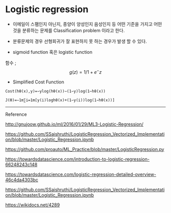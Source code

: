 # Logistic regression



- 이메일이 스팸인지 아닌지, 종양이 양성인지 음성인지 등 어떤 기준을 가지고 어떤것을 분류하는 문제를 Classification problem 이라고 한다.



- 분류문제의 경우 선형회귀가 잘 표현하지 못 하는 경우가 발생 할 수 있다.



- sigmoid function 혹은 logistic function

함수 ; 
$$
g(z) = 1 / 1+ e^-z
$$






- Simplified Cost Function

```
Cost(hθ(x),y)=−ylog(hθ(x))−(1−y)log(1−hθ(x))
```





```
J(θ)=−1m∑i=1m[y(i)loghθ(x)+(1−y(i))log(1−hθ(x))]
```











-----------------

Reference



http://gnujoow.github.io/ml/2016/01/29/ML3-Logistic-Regression/



https://github.com/SSaishruthi/LogisticRegression_Vectorized_Implementation/blob/master/Logistic_Regression.ipynb





https://github.com/proauto/ML_Practice/blob/master/LogisticRegression.py



https://towardsdatascience.com/introduction-to-logistic-regression-66248243c148



https://towardsdatascience.com/logistic-regression-detailed-overview-46c4da4303bc



https://github.com/SSaishruthi/LogisticRegression_Vectorized_Implementation/blob/master/Logistic_Regression.ipynb



https://wikidocs.net/4289